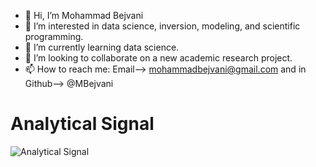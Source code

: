 - 👋 Hi, I’m Mohammad Bejvani
- 👀 I’m interested in data science, inversion, modeling, and scientific programming. 
- 🌱 I’m currently learning data science. 
- 💞️ I’m looking to collaborate on a new academic research project. 
- 📫 How to reach me: Email--> mohammadbejvani@gmail.com and in Github--> @MBejvani

<!---
MBejvani/MBejvani is a ✨ special ✨ repository because its `README.md` (this file) appears on your GitHub profile.
You can click the Preview link to take a look at your changes.
--->

# Analytical Signal
![Analytical Signal](if.png)
